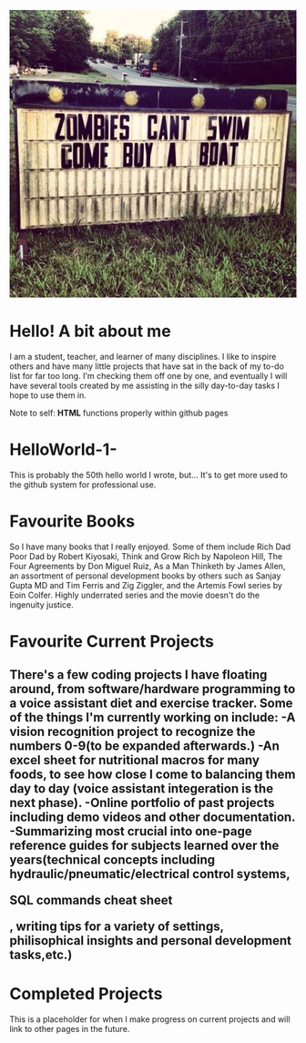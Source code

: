 ![headshot](20120921_012007000_iOS.jpg)
# Hello! A bit about me
I am a student, teacher, and learner of many disciplines. I like to inspire others and have many little projects that have sat in the back of my to-do list for far too long. I'm checking them off one by one, and eventually I will have several tools created by me assisting in the silly day-to-day tasks I hope to use them in.<p>Note to self: <b>HTML</b> functions properly within github pages</p>

# HelloWorld-1-
This is probably the 50th hello world I wrote, but... It's to get more used to the github system for professional use.

# Favourite Books
So I have many books that I really enjoyed. Some of them include Rich Dad Poor Dad by Robert Kiyosaki, Think and Grow Rich by Napoleon Hill, The Four Agreements by Don Miguel Ruiz, As a Man Thinketh by James Allen, an assortment of personal development books by others such as Sanjay Gupta MD and Tim Ferris and Zig Ziggler, and the Artemis Fowl series by Eoin Colfer. Highly underrated series and the movie doesn't do the ingenuity justice.

# Favourite Current Projects
There's a few coding projects I have floating around, from software/hardware programming to a voice assistant diet and exercise tracker. Some of the things I'm currently working on include:
-A vision recognition project to recognize the numbers 0-9(to be expanded afterwards.)
-An excel sheet for nutritional macros for many foods, to see how close I come to balancing them day to day (voice assistant integeration is the next phase).
-Online portfolio of past projects including demo videos and other documentation.
-Summarizing most crucial into one-page reference guides for subjects learned over the years(technical concepts including hydraulic/pneumatic/electrical control systems, <p>SQL commands cheat sheet</p>, writing tips for a variety of settings, philisophical insights and personal development tasks,etc.)
-

# Completed Projects
This is a placeholder for when I make progress on current projects and will link to other pages in the future. 

